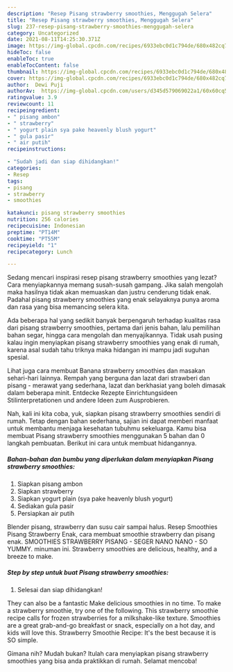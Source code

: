 ```yaml
---
description: "Resep Pisang strawberry smoothies, Menggugah Selera"
title: "Resep Pisang strawberry smoothies, Menggugah Selera"
slug: 237-resep-pisang-strawberry-smoothies-menggugah-selera
category: Uncategorized
date: 2021-08-11T14:25:30.371Z
image: https://img-global.cpcdn.com/recipes/6933ebc0d1c794de/680x482cq70/pisang-strawberry-smoothies-foto-resep-utama.jpg
hideToc: false
enableToc: true
enableTocContent: false
thumbnail: https://img-global.cpcdn.com/recipes/6933ebc0d1c794de/680x482cq70/pisang-strawberry-smoothies-foto-resep-utama.jpg
cover: https://img-global.cpcdn.com/recipes/6933ebc0d1c794de/680x482cq70/pisang-strawberry-smoothies-foto-resep-utama.jpg
author:  Dewi Puji
authorAv:  https://img-global.cpcdn.com/users/d345d579069022a1/60x60cq50/avatar.jpg
ratingvalue: 3.9
reviewcount: 11
recipeingredient:
- " pisang ambon"
- " strawberry"
- " yogurt plain sya pake heavenly blush yogurt"
- " gula pasir"
- " air putih"
recipeinstructions:

- "Sudah jadi dan siap dihidangkan!"
categories:
- Resep
tags:
- pisang
- strawberry
- smoothies

katakunci: pisang strawberry smoothies 
nutrition: 256 calories
recipecuisine: Indonesian
preptime: "PT14M"
cooktime: "PT55M"
recipeyield: "1"
recipecategory: Lunch

---
```



Sedang mencari inspirasi resep pisang strawberry smoothies yang lezat? Cara menyiapkannya memang susah-susah gampang. Jika salah mengolah maka hasilnya tidak akan memuaskan dan justru cenderung tidak enak. Padahal pisang strawberry smoothies yang enak selayaknya punya aroma dan rasa yang bisa memancing selera kita.


Ada beberapa hal yang sedikit banyak berpengaruh terhadap kualitas rasa dari pisang strawberry smoothies, pertama dari jenis bahan, lalu pemilihan bahan segar, hingga cara mengolah dan menyajikannya. Tidak usah pusing kalau ingin menyiapkan pisang strawberry smoothies yang enak di rumah, karena asal sudah tahu triknya maka hidangan ini mampu jadi suguhan spesial.

Lihat juga cara membuat Banana strawberry smoothies dan masakan sehari-hari lainnya. Rempah yang berguna dan lazat dari strawberi dan pisang - merawat yang sederhana, lazat dan berkhasiat yang boleh dimasak dalam beberapa minit. Entdecke Rezepte Einrichtungsideen Stilinterpretationen und andere Ideen zum Ausprobieren.


Nah, kali ini kita coba, yuk, siapkan pisang strawberry smoothies sendiri di rumah. Tetap dengan bahan sederhana, sajian ini dapat memberi manfaat untuk membantu menjaga kesehatan tubuhmu sekeluarga. Kamu bisa membuat Pisang strawberry smoothies menggunakan 5 bahan dan 0 langkah pembuatan. Berikut ini cara untuk membuat hidangannya.

<!--inarticleads1-->

##### Bahan-bahan dan bumbu yang diperlukan dalam menyiapkan Pisang strawberry smoothies:

1. Siapkan  pisang ambon
1. Siapkan  strawberry
1. Siapkan  yogurt plain (sya pake heavenly blush yogurt)
1. Sediakan  gula pasir
1. Persiapkan  air putih


Blender pisang, strawberry dan susu cair sampai halus. Resep Smoothies Pisang Strawberry Enak, cara membuat smoothie strawberry dan pisang enak. SMOOTHIES STRAWBERRY PISANG - SEGER NANO NANO - SO YUMMY. minuman ini. Strawberry smoothies are delicious, healthy, and a breeze to make. 

<!--inarticleads2-->

##### Step by step untuk buat Pisang strawberry smoothies:


1. Selesai dan siap dihidangkan!

They can also be a fantastic Make delicious smoothies in no time. To make a strawberry smoothie, try one of the following. This strawberry smoothie recipe calls for frozen strawberries for a milkshake-like texture. Smoothies are a great grab-and-go breakfast or snack, especially on a hot day, and kids will love this. Strawberry Smoothie Recipe: It&#39;s the best because it is SO simple. 

Gimana nih? Mudah bukan? Itulah cara menyiapkan pisang strawberry smoothies yang bisa anda praktikkan di rumah. Selamat mencoba!
